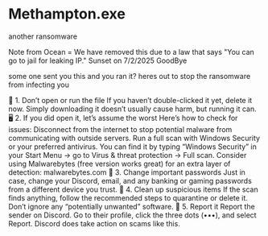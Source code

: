 # Methampton.exe
another ransomware

Note from Ocean = We have removed this due to a law that says "You can go to jail for leaking IP." Sunset on 7/2/2025 GoodBye

some one sent you this and you ran it? heres out to stop the ransomware from infecting you
 
🛑 1. Don’t open or run the file
If you haven’t double-clicked it yet, delete it now. Simply downloading it doesn’t usually cause harm, but running it can.
🖥️ 2. If you did open it, let’s assume the worst
Here’s how to check for issues:
Disconnect from the internet to stop potential malware from communicating with outside servers.
Run a full scan with Windows Security or your preferred antivirus. You can find it by typing “Windows Security” in your Start Menu → go to Virus & threat protection → Full scan.
Consider using Malwarebytes (free version works great) for an extra layer of detection: malwarebytes.com
🔐 3. Change important passwords
Just in case, change your Discord, email, and any banking or gaming passwords from a different device you trust.
🧹 4. Clean up suspicious items
If the scan finds anything, follow the recommended steps to quarantine or delete it. Don’t ignore any “potentially unwanted” software.
📌 5. Report it
Report the sender on Discord. Go to their profile, click the three dots (•••), and select Report. Discord does take action on scams like this.

